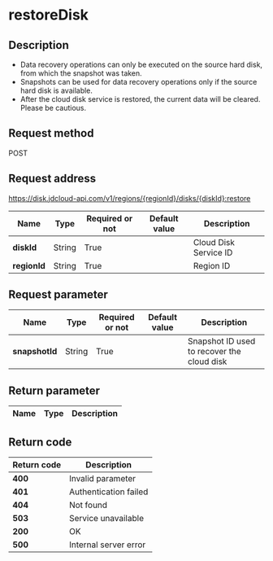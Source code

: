 # restoreDisk


## Description
-   Data recovery operations can only be executed on the source hard disk, from which the snapshot was taken.
-   Snapshots can be used for data recovery operations only if the source hard disk is available.
-   After the cloud disk service is restored, the current data will be cleared. Please be cautious.


## Request method
POST

## Request address
https://disk.jdcloud-api.com/v1/regions/{regionId}/disks/{diskId}:restore

|Name|Type|Required or not|Default value|Description|
|---|---|---|---|---|
|**diskId**|String|True||Cloud Disk Service ID|
|**regionId**|String|True||Region ID|

## Request parameter
|Name|Type|Required or not|Default value|Description|
|---|---|---|---|---|
|**snapshotId**|String|True||Snapshot ID used to recover the cloud disk|


## Return parameter
|Name|Type|Description|
|---|---|---|



## Return code
|Return code|Description|
|---|---|
|**400**|Invalid parameter|
|**401**|Authentication failed|
|**404**|Not found|
|**503**|Service unavailable|
|**200**|OK|
|**500**|Internal server error|
